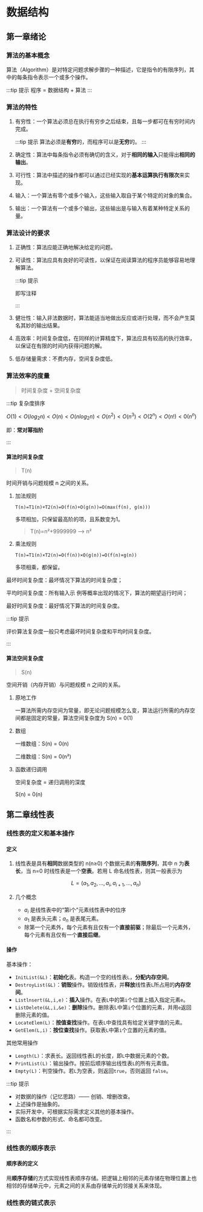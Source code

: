 # 数据结构

## 第一章绪论

### 算法的基本概念

算法（Algorithm）是对特定问题求解步骤的一种描述，它是指令的有限序列，其中的每条指令表示一个或多个操作。

:::tip 提示
程序 = 数据结构 + 算法
:::

### 算法的特性

1. 有穷性：一个算法必须总在执行有穷步之后结束，且每一步都可在有穷时间内完成。

   :::tip 提示
   算法必须是**有穷**的，而程序可以是**无穷**的。
   :::
2. 确定性：算法中每条指令必须有确切的含义，对于**相同的输入**只能得出**相同的输出**。
3. 可行性：算法中描述的操作都可以通过已经实现的**基本运算执行有限次**来实现。
4. 输入：一个算法有零个或多个输入，这些输入取自于某个特定的对象的集合。
5. 输出：一个算法有一个或多个输出，这些输出是与输入有着某种特定关系的量。

### 算法设计的要求

1. 正确性：算法应能正确地解决给定的问题。
2. 可读性：算法应具有良好的可读性，以保证在阅读算法的程序员能够容易地理解算法。

   :::tip 提示

   即写注释

   :::
3. 健壮性：输入非法数据时，算法能适当地做出反应或进行处理，而不会产生莫名其妙的输出结果。
4. 高效率：时间复杂度低，在同样的计算精度下，算法应具有较高的执行效率，以保证在有限的时间内获得问题的解。
5. 低存储量需求：不费内存，空间复杂度低。

### 算法效率的度量

> 时间复杂度 + 空间复杂度

:::tip 复杂度排序

$$
O(1) < O(log_2n) < O(n) < O(nlog_2n) < O(n^2) < O(n^3) < O(2^n) < O(n!) < 0(n^n)
$$

即：**常对幂指阶**

:::

#### 算法时间复杂度

> T(n)

时间开销与问题规模 n 之间的关系。

1. 加法规则

   `T(n)=T1(n)+T2(n)=O(f(n)+O(g(n))=O(max(f(n), g(n)))`

   多项相加，只保留最高阶的项，且系数变为1。

   > T(n)=n²+9999999 --> n²
   >
2. 乘法规则

   `T(n)=T1(n)×T2(n)=O(f(n))×O(g(n))=O(f(n)×g(n))`

   多项相乘，都保留。

最坏时间复杂度：最坏情况下算法的时间复杂度；

平均时间复杂度：所有输入示 例等概率出现的情况下，算法的期望运行时间；

最好时间复杂度：最好情况下算法的时间复杂度。

:::tip 提示

评价算法复杂度一般只考虑最坏时间复杂度和平均时间复杂度。

:::

#### 算法空间复杂度

> S(n)

空间开销（内存开销）与问题规模 n 之间的关系。

1. 原地工作

   一算法所需内存空间为常量，即无论问题规模怎么变，算法运行所需的内存空间都是固定的常量，算法空间复杂度为 S(n) = 0(1)
2. 数组

   一维数组：S(n) = 0(n)

   二维数组：S(n) = 0(n²)
3. 函数递归调用

   空间复杂度 = 递归调用的深度

   S(n) = 0(n)

## 第二章线性表

### 线性表的定义和基本操作

#### 定义

1. 线性表是具有**相同**数据类型的 n(n≥0) 个数据元素的**有限序列**，其中 n 为**表长**，当 n=0 时线性表是一个**空表**。若用 L 命名线性表，则其一般表示为

   $$
   L = (a_1, a_2, ..., a_i, a_{i+1}, ..., a_n)
   $$
2. 几个概念

   - $a_i$ 是线性表中的“第i个”元素线性表中的位序
   - $a_1$ 是表头元素；$a_n$ 是表尾元素。
   - 除第一个元素外，每个元素有且仅有一个**直接前驱**；除最后一个元素外，每个元素有且仅有一个**直接后继**。

#### 操作

基本操作：

- `InitList(&L)`：**初始化**表。构造一个空的线性表`L`，**分配内存空间**。
- `DestroyList(&L)`：**销毁**操作。销毁线性表，并**释放**线性表`L`所占用的**内存空间**。
- `Listlnsert(&L,i,e)`：**插入**操作。在表`L`中的第`i`个位置上插入指定元素`e`。
- `ListDelete(&L,i,&e)`：**删除**操作。删除表L中第`i`个位置的元素，并用`e`返回删除元素的值。
- `LocateElem(L)`：**按值查找**操作。在表`L`中查找具有给定关键字值的元素。
- `GetElem(L,i)`：**按位查找**操作。获取表`L`中第`i`个立置的元素的值。

其他常用操作

- `Length(L)`：求表长。返回线性表L的长度，即`L`中数据元素的个数。
- `PrintList(L)`：输出操作。按前后顺序输出线性表`L`的所有元素值。
- `Empty(L)`：判空操作。若`L`为空表，则返回`true`，否则返回 `false`。

:::tip 提示

- 对数据的操作（记忆思路）—— 创销、增删改查。
- 上述操作是抽象的。
- 实际开发中，可根据实际需求定义其他的基本操作。
- 函数名和参数的形式、命名都可改变。

:::

### 线性表的顺序表示

#### 顺序表的定义

用**顺序存储**的方式实现线性表顺序存储。把逻辑上相邻的元素存储在物理位置上也相邻的存储单元中，元素之间的关系由存储单元的邻接关系来体现。

### 线性表的链式表示

